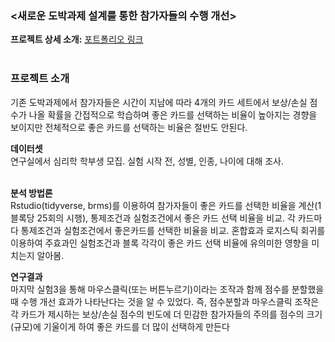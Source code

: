 ### <새로운 도박과제 설계를 통한 참가자들의 수행 개선> 
**프로젝트 상세 소개:** [포트폴리오 링크](https://drive.google.com/file/d/1gaaUSv0DohvbZj0okcUg6aW6-UAgo_UI/view?usp=drive_link)
<br><br>
### 프로젝트 소개  
기존 도박과제에서 참가자들은 시간이 지남에 따라 4개의 카드 세트에서 보상/손실 점수가 나올 확률을 간접적으로 학습하며 좋은 카드를 선택하는 비율이 높아지는 경향을 보이지만 전체적으로 좋은 카드를 선택하는 비율은 절반도 안된다.
<br>

**데이터셋**  
연구실에서 심리학 학부생 모집. 실험 시작 전, 성별, 인종, 나이에 대해 조사.  
<br>

**분석 방법론**  
Rstudio(tidyverse, brms)를 이용하여 참가자들이 좋은 카드를 선택한 비율을 계산(1블록당 25회의 시행), 통제조건과 실험조건에서 좋은 카드 선택 비율을 비교. 
각 카드마다 통제조건과 실험조건에서 좋은카드를 선택한 비율을 비교.
혼합효과 로지스틱 회귀를 이용하여 주효과인 실험조건과 블록 각각이 좋은 카드 선택 비율에 유의미한 영향을 미치는지 알아봄.

**연구결과**  
마지막 실험3을 통해 마우스클릭(또는 버튼누르기)이라는 조작과 함께 점수를 분할했을 때 수행 개선 효과가 나타난다는 것을 알 수 있었다. 
즉, 점수분할과 마우스클릭 조작은 각 카드가 제시하는 보상/손실 점수의 빈도에 더 민감한 참가자들의 주의를 점수의 크기(규모)에 기울이게 하여 좋은 카드를 더 많이 선택하게 만든다

